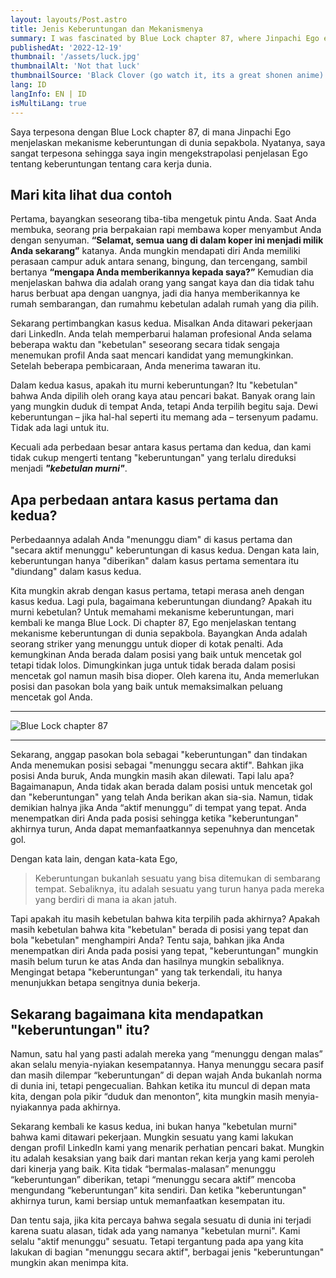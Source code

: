 ```yaml
---
layout: layouts/Post.astro
title: Jenis Keberuntungan dan Mekanismenya
summary: I was fascinated by Blue Lock chapter 87, where Jinpachi Ego explains the mechanism of luck in the football world
publishedAt: '2022-12-19'
thumbnail: '/assets/luck.jpg'
thumbnailAlt: 'Not that luck'
thumbnailSource: 'Black Clover (go watch it, its a great shonen anime)'
lang: ID
langInfo: EN | ID
isMultiLang: true
---
```


Saya terpesona dengan Blue Lock chapter 87, di mana Jinpachi Ego menjelaskan mekanisme keberuntungan di dunia sepakbola. Nyatanya, saya sangat terpesona sehingga saya ingin mengekstrapolasi penjelasan Ego tentang keberuntungan tentang cara kerja dunia.

## Mari kita lihat dua contoh

Pertama, bayangkan seseorang tiba-tiba mengetuk pintu Anda. Saat Anda membuka, seorang pria berpakaian rapi membawa koper menyambut Anda dengan senyuman. **“Selamat, semua uang di dalam koper ini menjadi milik Anda sekarang”** katanya. Anda mungkin mendapati diri Anda memiliki perasaan campur aduk antara senang, bingung, dan tercengang, sambil bertanya **“mengapa Anda memberikannya kepada saya?”** Kemudian dia menjelaskan bahwa dia adalah orang yang sangat kaya dan dia tidak tahu harus berbuat apa dengan uangnya, jadi dia hanya memberikannya ke rumah sembarangan, dan rumahmu kebetulan adalah rumah yang dia pilih.

Sekarang pertimbangkan kasus kedua. Misalkan Anda ditawari pekerjaan dari LinkedIn. Anda telah memperbarui halaman profesional Anda selama beberapa waktu dan "kebetulan" seseorang secara tidak sengaja menemukan profil Anda saat mencari kandidat yang memungkinkan. Setelah beberapa pembicaraan, Anda menerima tawaran itu.

Dalam kedua kasus, apakah itu murni keberuntungan? Itu "kebetulan" bahwa Anda dipilih oleh orang kaya atau pencari bakat. Banyak orang lain yang mungkin duduk di tempat Anda, tetapi Anda terpilih begitu saja. Dewi keberuntungan – jika hal-hal seperti itu memang ada – tersenyum padamu. Tidak ada lagi untuk itu.

Kecuali ada perbedaan besar antara kasus pertama dan kedua, dan kami tidak cukup mengerti tentang "keberuntungan" yang terlalu direduksi menjadi **_"kebetulan murni"_**.

## Apa perbedaan antara kasus pertama dan kedua?

Perbedaannya adalah Anda "menunggu diam" di kasus pertama dan "secara aktif menunggu" keberuntungan di kasus kedua. Dengan kata lain, keberuntungan hanya "diberikan" dalam kasus pertama sementara itu "diundang" dalam kasus kedua.

Kita mungkin akrab dengan kasus pertama, tetapi merasa aneh dengan kasus kedua. Lagi pula, bagaimana keberuntungan diundang? Apakah itu murni kebetulan? Untuk memahami mekanisme keberuntungan, mari kembali ke manga Blue Lock. Di chapter 87, Ego menjelaskan tentang mekanisme keberuntungan di dunia sepakbola. Bayangkan Anda adalah seorang striker yang menunggu untuk dioper di kotak penalti. Ada kemungkinan Anda berada dalam posisi yang baik untuk mencetak gol tetapi tidak lolos. Dimungkinkan juga untuk tidak berada dalam posisi mencetak gol namun masih bisa dioper. Oleh karena itu, Anda memerlukan posisi dan pasokan bola yang baik untuk memaksimalkan peluang mencetak gol Anda.

---

![Blue Lock chapter 87](/assets/luck_2.png)

---

Sekarang, anggap pasokan bola sebagai "keberuntungan" dan tindakan Anda menemukan posisi sebagai "menunggu secara aktif". Bahkan jika posisi Anda buruk, Anda mungkin masih akan dilewati. Tapi lalu apa? Bagaimanapun, Anda tidak akan berada dalam posisi untuk mencetak gol dan "keberuntungan" yang telah Anda berikan akan sia-sia. Namun, tidak demikian halnya jika Anda “aktif menunggu” di tempat yang tepat. Anda menempatkan diri Anda pada posisi sehingga ketika "keberuntungan" akhirnya turun, Anda dapat memanfaatkannya sepenuhnya dan mencetak gol.

Dengan kata lain, dengan kata-kata Ego,

> Keberuntungan bukanlah sesuatu yang bisa ditemukan di sembarang tempat. Sebaliknya, itu adalah sesuatu yang turun hanya pada mereka yang berdiri di mana ia akan jatuh.

Tapi apakah itu masih kebetulan bahwa kita terpilih pada akhirnya? Apakah masih kebetulan bahwa kita "kebetulan" berada di posisi yang tepat dan bola "kebetulan" menghampiri Anda? Tentu saja, bahkan jika Anda menempatkan diri Anda pada posisi yang tepat, "keberuntungan" mungkin masih belum turun ke atas Anda dan hasilnya mungkin sebaliknya. Mengingat betapa "keberuntungan" yang tak terkendali, itu hanya menunjukkan betapa sengitnya dunia bekerja.

## Sekarang bagaimana kita mendapatkan "keberuntungan" itu?

Namun, satu hal yang pasti adalah mereka yang “menunggu dengan malas” akan selalu menyia-nyiakan kesempatannya. Hanya menunggu secara pasif dan masih dilempar “keberuntungan” di depan wajah Anda bukanlah norma di dunia ini, tetapi pengecualian. Bahkan ketika itu muncul di depan mata kita, dengan pola pikir “duduk dan menonton”, kita mungkin masih menyia-nyiakannya pada akhirnya.

Sekarang kembali ke kasus kedua, ini bukan hanya "kebetulan murni" bahwa kami ditawari pekerjaan. Mungkin sesuatu yang kami lakukan dengan profil LinkedIn kami yang menarik perhatian pencari bakat. Mungkin itu adalah kesaksian yang baik dari mantan rekan kerja yang kami peroleh dari kinerja yang baik. Kita tidak “bermalas-malasan” menunggu “keberuntungan” diberikan, tetapi “menunggu secara aktif” mencoba mengundang “keberuntungan” kita sendiri. Dan ketika "keberuntungan" akhirnya turun, kami bersiap untuk memanfaatkan kesempatan itu.

Dan tentu saja, jika kita percaya bahwa segala sesuatu di dunia ini terjadi karena suatu alasan, tidak ada yang namanya "kebetulan murni". Kami selalu "aktif menunggu" sesuatu. Tetapi tergantung pada apa yang kita lakukan di bagian "menunggu secara aktif", berbagai jenis "keberuntungan" mungkin akan menimpa kita.
